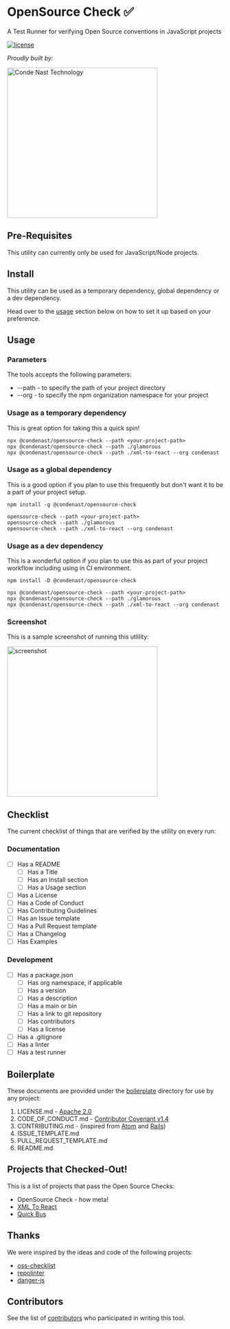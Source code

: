 # OpenSource Check ✅
A Test Runner for verifying Open Source conventions in JavaScript projects

[![license](https://img.shields.io/badge/license-Apache%202.0-blue.svg?style=flat)](LICENSE)

_Proudly built by:_

<a href="https://technology.condenast.com"><img src="https://user-images.githubusercontent.com/1215971/35070721-3f136cdc-fbac-11e7-81b4-e3aa5cc70a17.png" title="Conde Nast Technology" width=350/></a>

## Pre-Requisites

This utility can currently only be used for JavaScript/Node projects.

## Install

This utility can be used as a temporary dependency, global dependency or a dev dependency.

Head over to the [usage](##usage) section below on how to set it up based on your preference.

## Usage

### Parameters

The tools accepts the following parameters:

* --path - to specify the path of your project directory
* --org - to specify the npm organization namespace for your project

### Usage as a temporary dependency

This is great option for taking this a quick spin!

    npx @condenast/opensource-check --path <your-project-path>
    npx @condenast/opensource-check --path ./glamorous
    npx @condenast/opensource-check --path ./xml-to-react --org condenast

### Usage as a global dependency

This is a good option if you plan to use this frequently but don't want it to be a part of your project setup.

    npm install -g @condenast/opensource-check

    opensource-check --path <your-project-path>
    opensource-check --path ./glamorous
    opensource-check --path ./xml-to-react --org condenast

### Usage as a dev dependency

This is a wonderful option if you plan to use this as part of your project workflow including using in CI environment.

    npm install -D @condenast/opensource-check

    npx @condenast/opensource-check --path <your-project-path>
    npx @condenast/opensource-check --path ./glamorous
    npx @condenast/opensource-check --path ./xml-to-react --org condenast

### Screenshot

This is a sample screenshot of running this utlility:

<img src="https://user-images.githubusercontent.com/1215971/37443485-74f4b324-27da-11e8-9e77-957de7edaec8.png" title="screenshot" width=350/></a>

## Checklist

The current checklist of things that are verified by the utility on every run:

### Documentation

- [ ] Has a README
  - [ ] Has a Title
  - [ ] Has an Install section
  - [ ] Has a Usage section
- [ ] Has a License
- [ ] Has a Code of Conduct
- [ ] Has Contributing Guidelines
- [ ] Has an Issue template
- [ ] Has a Pull Request template
- [ ] Has a Changelog
- [ ] Has Examples

### Development

- [ ] Has a package.json
  - [ ] Has org namespace, if applicable
  - [ ] Has a version
  - [ ] Has a description
  - [ ] Has a main or bin
  - [ ] Has a link to git repository
  - [ ] Has contributors
  - [ ] Has a license
- [ ] Has a .gitignore
- [ ] Has a linter
- [ ] Has a test runner

## Boilerplate

These documents are provided under the [boilerplate](/boilerplate) directory for use by any project:

1. LICENSE.md - [Apache 2.0](https://github.com/licenses/license-templates/blob/master/templates/apache.txt)
2. CODE_OF_CONDUCT.md - [Contributor Covenant v1.4](https://www.contributor-covenant.org/version/1/4/code-of-conduct.md)
3. CONTRIBUTING.md - (inspired from [Atom](https://github.com/atom/atom/blob/master/CONTRIBUTING.md) and [Rails](https://github.com/rails/rails/blob/master/CONTRIBUTING.md))
4. ISSUE_TEMPLATE.md
5. PULL_REQUEST_TEMPLATE.md
6. README.md

## Projects that Checked-Out!

This is a list of projects that pass the Open Source Checks:

* OpenSource Check - how meta!
* [XML To React](https://github.com/condenast/xml-to-react)
* [Quick Bus](https://github.com/condenast/quick-bus)

## Thanks

We were inspired by the ideas and code of the following projects:

* [oss-checklist](https://github.com/scriptnull/oss-checklist)
* [repolinter](https://github.com/todogroup/repolinter)
* [danger-js](https://github.com/danger/danger-js)

## Contributors

See the list of [contributors](https://github.com/CondeNast/opensource-check/contributors) who participated in writing this tool.
